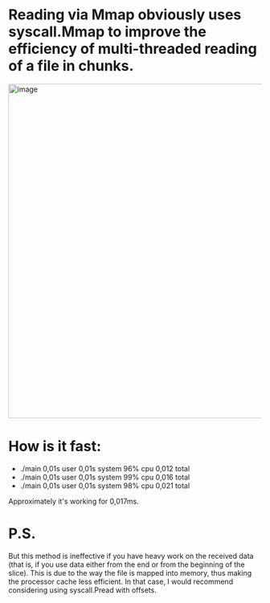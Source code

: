 # Reading via Mmap obviously uses syscall.Mmap to improve the efficiency of multi-threaded reading of a file in chunks.

<img width="666" alt="image" src="https://github.com/Borislavv/go-mmap/assets/50691459/970658c1-0a85-4127-b71a-4da3d1d3364d">


# How is it fast:
  - ./main  0,01s user 0,01s system 96% cpu 0,012 total
  - ./main  0,01s user 0,01s system 99% cpu 0,016 total
  - ./main  0,01s user 0,01s system 98% cpu 0,021 total

Approximately it's working for 0,017ms.

# P.S. 
But this method is ineffective if you have heavy work on the received data (that is, if you use data either from the end or from the beginning of the slice). This is due to the way the file is mapped into memory, thus making the processor cache less efficient.
In that case, I would recommend considering using syscall.Pread with offsets.
